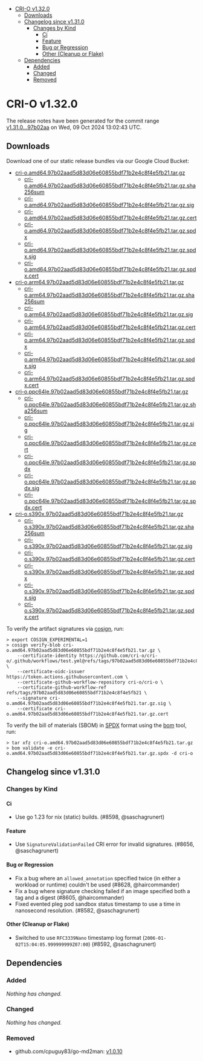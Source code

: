 - [CRI-O v1.32.0](#cri-o-v1320)
  - [Downloads](#downloads)
  - [Changelog since v1.31.0](#changelog-since-v1310)
    - [Changes by Kind](#changes-by-kind)
      - [Ci](#ci)
      - [Feature](#feature)
      - [Bug or Regression](#bug-or-regression)
      - [Other (Cleanup or Flake)](#other-cleanup-or-flake)
  - [Dependencies](#dependencies)
    - [Added](#added)
    - [Changed](#changed)
    - [Removed](#removed)

# CRI-O v1.32.0

The release notes have been generated for the commit range
[v1.31.0...97b02aa](https://github.com/cri-o/cri-o/compare/v1.31.0...v1.32.0) on Wed, 09 Oct 2024 13:02:43 UTC.

## Downloads

Download one of our static release bundles via our Google Cloud Bucket:

- [cri-o.amd64.97b02aad5d83d06e60855bdf71b2e4c8f4e5fb21.tar.gz](https://storage.googleapis.com/cri-o/artifacts/cri-o.amd64.97b02aad5d83d06e60855bdf71b2e4c8f4e5fb21.tar.gz)
  - [cri-o.amd64.97b02aad5d83d06e60855bdf71b2e4c8f4e5fb21.tar.gz.sha256sum](https://storage.googleapis.com/cri-o/artifacts/cri-o.amd64.97b02aad5d83d06e60855bdf71b2e4c8f4e5fb21.tar.gz.sha256sum)
  - [cri-o.amd64.97b02aad5d83d06e60855bdf71b2e4c8f4e5fb21.tar.gz.sig](https://storage.googleapis.com/cri-o/artifacts/cri-o.amd64.97b02aad5d83d06e60855bdf71b2e4c8f4e5fb21.tar.gz.sig)
  - [cri-o.amd64.97b02aad5d83d06e60855bdf71b2e4c8f4e5fb21.tar.gz.cert](https://storage.googleapis.com/cri-o/artifacts/cri-o.amd64.97b02aad5d83d06e60855bdf71b2e4c8f4e5fb21.tar.gz.cert)
  - [cri-o.amd64.97b02aad5d83d06e60855bdf71b2e4c8f4e5fb21.tar.gz.spdx](https://storage.googleapis.com/cri-o/artifacts/cri-o.amd64.97b02aad5d83d06e60855bdf71b2e4c8f4e5fb21.tar.gz.spdx)
  - [cri-o.amd64.97b02aad5d83d06e60855bdf71b2e4c8f4e5fb21.tar.gz.spdx.sig](https://storage.googleapis.com/cri-o/artifacts/cri-o.amd64.97b02aad5d83d06e60855bdf71b2e4c8f4e5fb21.tar.gz.spdx.sig)
  - [cri-o.amd64.97b02aad5d83d06e60855bdf71b2e4c8f4e5fb21.tar.gz.spdx.cert](https://storage.googleapis.com/cri-o/artifacts/cri-o.amd64.97b02aad5d83d06e60855bdf71b2e4c8f4e5fb21.tar.gz.spdx.cert)
- [cri-o.arm64.97b02aad5d83d06e60855bdf71b2e4c8f4e5fb21.tar.gz](https://storage.googleapis.com/cri-o/artifacts/cri-o.arm64.97b02aad5d83d06e60855bdf71b2e4c8f4e5fb21.tar.gz)
  - [cri-o.arm64.97b02aad5d83d06e60855bdf71b2e4c8f4e5fb21.tar.gz.sha256sum](https://storage.googleapis.com/cri-o/artifacts/cri-o.arm64.97b02aad5d83d06e60855bdf71b2e4c8f4e5fb21.tar.gz.sha256sum)
  - [cri-o.arm64.97b02aad5d83d06e60855bdf71b2e4c8f4e5fb21.tar.gz.sig](https://storage.googleapis.com/cri-o/artifacts/cri-o.arm64.97b02aad5d83d06e60855bdf71b2e4c8f4e5fb21.tar.gz.sig)
  - [cri-o.arm64.97b02aad5d83d06e60855bdf71b2e4c8f4e5fb21.tar.gz.cert](https://storage.googleapis.com/cri-o/artifacts/cri-o.arm64.97b02aad5d83d06e60855bdf71b2e4c8f4e5fb21.tar.gz.cert)
  - [cri-o.arm64.97b02aad5d83d06e60855bdf71b2e4c8f4e5fb21.tar.gz.spdx](https://storage.googleapis.com/cri-o/artifacts/cri-o.arm64.97b02aad5d83d06e60855bdf71b2e4c8f4e5fb21.tar.gz.spdx)
  - [cri-o.arm64.97b02aad5d83d06e60855bdf71b2e4c8f4e5fb21.tar.gz.spdx.sig](https://storage.googleapis.com/cri-o/artifacts/cri-o.arm64.97b02aad5d83d06e60855bdf71b2e4c8f4e5fb21.tar.gz.spdx.sig)
  - [cri-o.arm64.97b02aad5d83d06e60855bdf71b2e4c8f4e5fb21.tar.gz.spdx.cert](https://storage.googleapis.com/cri-o/artifacts/cri-o.arm64.97b02aad5d83d06e60855bdf71b2e4c8f4e5fb21.tar.gz.spdx.cert)
- [cri-o.ppc64le.97b02aad5d83d06e60855bdf71b2e4c8f4e5fb21.tar.gz](https://storage.googleapis.com/cri-o/artifacts/cri-o.ppc64le.97b02aad5d83d06e60855bdf71b2e4c8f4e5fb21.tar.gz)
  - [cri-o.ppc64le.97b02aad5d83d06e60855bdf71b2e4c8f4e5fb21.tar.gz.sha256sum](https://storage.googleapis.com/cri-o/artifacts/cri-o.ppc64le.97b02aad5d83d06e60855bdf71b2e4c8f4e5fb21.tar.gz.sha256sum)
  - [cri-o.ppc64le.97b02aad5d83d06e60855bdf71b2e4c8f4e5fb21.tar.gz.sig](https://storage.googleapis.com/cri-o/artifacts/cri-o.ppc64le.97b02aad5d83d06e60855bdf71b2e4c8f4e5fb21.tar.gz.sig)
  - [cri-o.ppc64le.97b02aad5d83d06e60855bdf71b2e4c8f4e5fb21.tar.gz.cert](https://storage.googleapis.com/cri-o/artifacts/cri-o.ppc64le.97b02aad5d83d06e60855bdf71b2e4c8f4e5fb21.tar.gz.cert)
  - [cri-o.ppc64le.97b02aad5d83d06e60855bdf71b2e4c8f4e5fb21.tar.gz.spdx](https://storage.googleapis.com/cri-o/artifacts/cri-o.ppc64le.97b02aad5d83d06e60855bdf71b2e4c8f4e5fb21.tar.gz.spdx)
  - [cri-o.ppc64le.97b02aad5d83d06e60855bdf71b2e4c8f4e5fb21.tar.gz.spdx.sig](https://storage.googleapis.com/cri-o/artifacts/cri-o.ppc64le.97b02aad5d83d06e60855bdf71b2e4c8f4e5fb21.tar.gz.spdx.sig)
  - [cri-o.ppc64le.97b02aad5d83d06e60855bdf71b2e4c8f4e5fb21.tar.gz.spdx.cert](https://storage.googleapis.com/cri-o/artifacts/cri-o.ppc64le.97b02aad5d83d06e60855bdf71b2e4c8f4e5fb21.tar.gz.spdx.cert)
- [cri-o.s390x.97b02aad5d83d06e60855bdf71b2e4c8f4e5fb21.tar.gz](https://storage.googleapis.com/cri-o/artifacts/cri-o.s390x.97b02aad5d83d06e60855bdf71b2e4c8f4e5fb21.tar.gz)
  - [cri-o.s390x.97b02aad5d83d06e60855bdf71b2e4c8f4e5fb21.tar.gz.sha256sum](https://storage.googleapis.com/cri-o/artifacts/cri-o.s390x.97b02aad5d83d06e60855bdf71b2e4c8f4e5fb21.tar.gz.sha256sum)
  - [cri-o.s390x.97b02aad5d83d06e60855bdf71b2e4c8f4e5fb21.tar.gz.sig](https://storage.googleapis.com/cri-o/artifacts/cri-o.s390x.97b02aad5d83d06e60855bdf71b2e4c8f4e5fb21.tar.gz.sig)
  - [cri-o.s390x.97b02aad5d83d06e60855bdf71b2e4c8f4e5fb21.tar.gz.cert](https://storage.googleapis.com/cri-o/artifacts/cri-o.s390x.97b02aad5d83d06e60855bdf71b2e4c8f4e5fb21.tar.gz.cert)
  - [cri-o.s390x.97b02aad5d83d06e60855bdf71b2e4c8f4e5fb21.tar.gz.spdx](https://storage.googleapis.com/cri-o/artifacts/cri-o.s390x.97b02aad5d83d06e60855bdf71b2e4c8f4e5fb21.tar.gz.spdx)
  - [cri-o.s390x.97b02aad5d83d06e60855bdf71b2e4c8f4e5fb21.tar.gz.spdx.sig](https://storage.googleapis.com/cri-o/artifacts/cri-o.s390x.97b02aad5d83d06e60855bdf71b2e4c8f4e5fb21.tar.gz.spdx.sig)
  - [cri-o.s390x.97b02aad5d83d06e60855bdf71b2e4c8f4e5fb21.tar.gz.spdx.cert](https://storage.googleapis.com/cri-o/artifacts/cri-o.s390x.97b02aad5d83d06e60855bdf71b2e4c8f4e5fb21.tar.gz.spdx.cert)

To verify the artifact signatures via [cosign](https://github.com/sigstore/cosign), run:

```console
> export COSIGN_EXPERIMENTAL=1
> cosign verify-blob cri-o.amd64.97b02aad5d83d06e60855bdf71b2e4c8f4e5fb21.tar.gz \
    --certificate-identity https://github.com/cri-o/cri-o/.github/workflows/test.yml@refs/tags/97b02aad5d83d06e60855bdf71b2e4c8f4e5fb21 \
    --certificate-oidc-issuer https://token.actions.githubusercontent.com \
    --certificate-github-workflow-repository cri-o/cri-o \
    --certificate-github-workflow-ref refs/tags/97b02aad5d83d06e60855bdf71b2e4c8f4e5fb21 \
    --signature cri-o.amd64.97b02aad5d83d06e60855bdf71b2e4c8f4e5fb21.tar.gz.sig \
    --certificate cri-o.amd64.97b02aad5d83d06e60855bdf71b2e4c8f4e5fb21.tar.gz.cert
```

To verify the bill of materials (SBOM) in [SPDX](https://spdx.org) format using the [bom](https://sigs.k8s.io/bom) tool, run:

```console
> tar xfz cri-o.amd64.97b02aad5d83d06e60855bdf71b2e4c8f4e5fb21.tar.gz
> bom validate -e cri-o.amd64.97b02aad5d83d06e60855bdf71b2e4c8f4e5fb21.tar.gz.spdx -d cri-o
```

## Changelog since v1.31.0

### Changes by Kind

#### Ci
 - Use go 1.23 for nix (static) builds. (#8598, @saschagrunert)

#### Feature
 - Use `SignatureValidationFailed` CRI error for invalid signatures. (#8656, @saschagrunert)

#### Bug or Regression
 - Fix a bug where an `allowed_annotation` specified twice (in either a workload or runtime) couldn't be used (#8628, @haircommander)
 - Fix a bug where signature checking failed if an image specified both a tag and a digest (#8605, @haircommander)
 - Fixed evented pleg pod sandbox status timestamp to use a time in nanosecond resolution. (#8582, @saschagrunert)

#### Other (Cleanup or Flake)
 - Switched to use `RFC3339Nano` timestamp log format (`2006-01-02T15:04:05.999999999Z07:00`) (#8592, @saschagrunert)

## Dependencies

### Added
_Nothing has changed._

### Changed
_Nothing has changed._

### Removed
- github.com/cpuguy83/go-md2man: [v1.0.10](https://github.com/cpuguy83/go-md2man/tree/v1.0.10)
